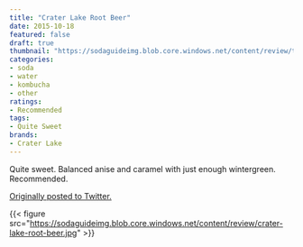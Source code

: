 ```yaml
---
title: "Crater Lake Root Beer"
date: 2015-10-18
featured: false
draft: true
thumbnail: "https://sodaguideimg.blob.core.windows.net/content/review/thumbs/crater-lake-root-beer.jpg"
categories:
- soda
- water
- kombucha
- other
ratings:
- Recommended
tags:
- Quite Sweet
brands:
- Crater Lake
---
```


Quite sweet. Balanced anise and caramel with just enough wintergreen. Recommended.

[Originally posted to Twitter.](https://twitter.com/Cavorter/status/655839482734710784)

{{< figure src="https://sodaguideimg.blob.core.windows.net/content/review/crater-lake-root-beer.jpg" >}}

